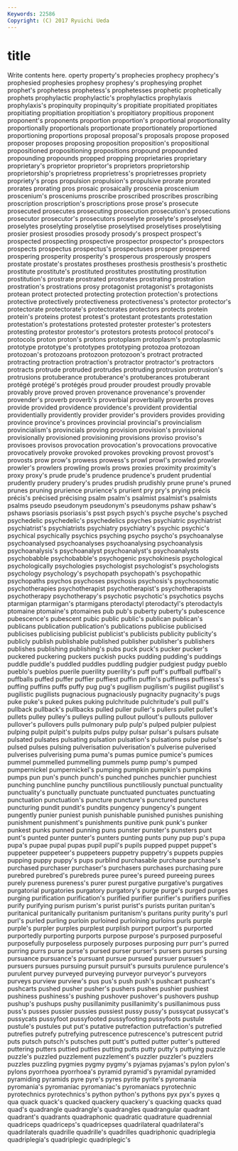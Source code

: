 ```yaml
---
Keywords: 22586 
Copyright: (C) 2017 Ryuichi Ueda
---
```


# title

Write contents here.
operty property's prophecies prophecy prophecy's prophesied prophesies prophesy prophesy's
prophesying prophet prophet's prophetess prophetess's prophetesses prophetic prophetically prophets prophylactic
prophylactic's prophylactics prophylaxis prophylaxis's propinquity propinquity's propitiate propitiated propitiates propitiating
propitiation propitiation's propitiatory propitious proponent proponent's proponents proportion proportion's proportional
proportionality proportionally proportionals proportionate proportionately proportioned proportioning proportions proposal proposal's
proposals propose proposed proposer proposes proposing proposition proposition's propositional propositioned
propositioning propositions propound propounded propounding propounds propped propping proprietaries proprietary
proprietary's proprietor proprietor's proprietors proprietorship proprietorship's proprietress proprietress's proprietresses propriety
propriety's props propulsion propulsion's propulsive prorate prorated prorates prorating pros
prosaic prosaically proscenia proscenium proscenium's prosceniums proscribe proscribed proscribes proscribing
proscription proscription's proscriptions prose prose's prosecute prosecuted prosecutes prosecuting prosecution
prosecution's prosecutions prosecutor prosecutor's prosecutors proselyte proselyte's proselyted proselytes proselyting
proselytise proselytised proselytises proselytising prosier prosiest prosodies prosody prosody's prospect
prospect's prospected prospecting prospective prospector prospector's prospectors prospects prospectus prospectus's
prospectuses prosper prospered prospering prosperity prosperity's prosperous prosperously prospers prostate
prostate's prostates prostheses prosthesis prosthesis's prosthetic prostitute prostitute's prostituted prostitutes
prostituting prostitution prostitution's prostrate prostrated prostrates prostrating prostration prostration's prostrations
prosy protagonist protagonist's protagonists protean protect protected protecting protection protection's
protections protective protectively protectiveness protectiveness's protector protector's protectorate protectorate's protectorates
protectors protects protein protein's proteins protest protest's protestant protestants protestation
protestation's protestations protested protester protester's protesters protesting protestor protestor's protestors
protests protocol protocol's protocols proton proton's protons protoplasm protoplasm's protoplasmic
prototype prototype's prototypes prototyping protozoa protozoan protozoan's protozoans protozoon protozoon's
protract protracted protracting protraction protraction's protractor protractor's protractors protracts protrude
protruded protrudes protruding protrusion protrusion's protrusions protuberance protuberance's protuberances protuberant
protégé protégé's protégés proud prouder proudest proudly provable provably prove
proved proven provenance provenance's provender provender's proverb proverb's proverbial proverbially
proverbs proves provide provided providence providence's provident providential providentially providently
provider provider's providers provides providing province province's provinces provincial provincial's
provincialism provincialism's provincials proving provision provision's provisional provisionally provisioned provisioning
provisions proviso proviso's provisoes provisos provocation provocation's provocations provocative provocatively
provoke provoked provokes provoking provost provost's provosts prow prow's prowess
prowess's prowl prowl's prowled prowler prowler's prowlers prowling prowls prows
proxies proximity proximity's proxy proxy's prude prude's prudence prudence's prudent
prudential prudently prudery prudery's prudes prudish prudishly prune prune's pruned
prunes pruning prurience prurience's prurient pry pry's prying précis précis's
précised précising psalm psalm's psalmist psalmist's psalmists psalms pseudo pseudonym
pseudonym's pseudonyms pshaw pshaw's pshaws psoriasis psoriasis's psst psych psych's
psyche psyche's psyched psychedelic psychedelic's psychedelics psyches psychiatric psychiatrist psychiatrist's
psychiatrists psychiatry psychiatry's psychic psychic's psychical psychically psychics psyching psycho
psycho's psychoanalyse psychoanalysed psychoanalyses psychoanalysing psychoanalysis psychoanalysis's psychoanalyst psychoanalyst's psychoanalysts
psychobabble psychobabble's psychogenic psychokinesis psychological psychologically psychologies psychologist psychologist's psychologists
psychology psychology's psychopath psychopath's psychopathic psychopaths psychos psychoses psychosis psychosis's
psychosomatic psychotherapies psychotherapist psychotherapist's psychotherapists psychotherapy psychotherapy's psychotic psychotic's psychotics
psychs ptarmigan ptarmigan's ptarmigans pterodactyl pterodactyl's pterodactyls ptomaine ptomaine's ptomaines
pub pub's puberty puberty's pubescence pubescence's pubescent pubic public public's
publican publican's publicans publication publication's publications publicise publicised publicises publicising
publicist publicist's publicists publicity publicity's publicly publish publishable published publisher
publisher's publishers publishes publishing publishing's pubs puck puck's pucker pucker's
puckered puckering puckers puckish pucks pudding pudding's puddings puddle puddle's
puddled puddles puddling pudgier pudgiest pudgy pueblo pueblo's pueblos puerile
puerility puerility's puff puff's puffball puffball's puffballs puffed puffer puffier
puffiest puffin puffin's puffiness puffiness's puffing puffins puffs puffy pug
pug's pugilism pugilism's pugilist pugilist's pugilistic pugilists pugnacious pugnaciously pugnacity
pugnacity's pugs puke puke's puked pukes puking pulchritude pulchritude's pull
pull's pullback pullback's pullbacks pulled puller puller's pullers pullet pullet's
pullets pulley pulley's pulleys pulling pullout pullout's pullouts pullover pullover's
pullovers pulls pulmonary pulp pulp's pulped pulpier pulpiest pulping pulpit
pulpit's pulpits pulps pulpy pulsar pulsar's pulsars pulsate pulsated pulsates
pulsating pulsation pulsation's pulsations pulse pulse's pulsed pulses pulsing pulverisation
pulverisation's pulverise pulverised pulverises pulverising puma puma's pumas pumice pumice's
pumices pummel pummelled pummelling pummels pump pump's pumped pumpernickel pumpernickel's
pumping pumpkin pumpkin's pumpkins pumps pun pun's punch punch's punched
punches punchier punchiest punching punchline punchy punctilious punctiliously punctual punctuality
punctuality's punctually punctuate punctuated punctuates punctuating punctuation punctuation's puncture puncture's
punctured punctures puncturing pundit pundit's pundits pungency pungency's pungent pungently
punier puniest punish punishable punished punishes punishing punishment punishment's punishments
punitive punk punk's punker punkest punks punned punning puns punster
punster's punsters punt punt's punted punter punter's punters punting punts
puny pup pup's pupa pupa's pupae pupal pupas pupil pupil's
pupils pupped puppet puppet's puppeteer puppeteer's puppeteers puppetry puppetry's puppets
puppies pupping puppy puppy's pups purblind purchasable purchase purchase's purchased
purchaser purchaser's purchasers purchases purchasing pure purebred purebred's purebreds puree
puree's pureed pureeing purees purely pureness pureness's purer purest purgative
purgative's purgatives purgatorial purgatories purgatory purgatory's purge purge's purged purges
purging purification purification's purified purifier purifier's purifiers purifies purify purifying
purism purism's purist purist's purists puritan puritan's puritanical puritanically puritanism
puritanism's puritans purity purity's purl purl's purled purling purloin purloined
purloining purloins purls purple purple's purpler purples purplest purplish purport
purport's purported purportedly purporting purports purpose purpose's purposed purposeful purposefully
purposeless purposely purposes purposing purr purr's purred purring purrs purse
purse's pursed purser purser's pursers purses pursing pursuance pursuance's pursuant
pursue pursued pursuer pursuer's pursuers pursues pursuing pursuit pursuit's pursuits
purulence purulence's purulent purvey purveyed purveying purveyor purveyor's purveyors purveys
purview purview's pus pus's push push's pushcart pushcart's pushcarts pushed
pusher pusher's pushers pushes pushier pushiest pushiness pushiness's pushing pushover
pushover's pushovers pushup pushup's pushups pushy pusillanimity pusillanimity's pusillanimous puss
puss's pusses pussier pussies pussiest pussy pussy's pussycat pussycat's pussycats
pussyfoot pussyfooted pussyfooting pussyfoots pustule pustule's pustules put put's putative
putrefaction putrefaction's putrefied putrefies putrefy putrefying putrescence putrescence's putrescent putrid
puts putsch putsch's putsches putt putt's putted putter putter's puttered
puttering putters puttied putties putting putts putty putty's puttying puzzle
puzzle's puzzled puzzlement puzzlement's puzzler puzzler's puzzlers puzzles puzzling pygmies
pygmy pygmy's pyjamas pyjamas's pylon pylon's pylons pyorrhoea pyorrhoea's pyramid
pyramid's pyramidal pyramided pyramiding pyramids pyre pyre's pyres pyrite pyrite's
pyromania pyromania's pyromaniac pyromaniac's pyromaniacs pyrotechnic pyrotechnics pyrotechnics's python python's
pythons pyx pyx's pyxes q qua quack quack's quacked quackery
quackery's quacking quacks quad quad's quadrangle quadrangle's quadrangles quadrangular quadrant
quadrant's quadrants quadraphonic quadratic quadrature quadrennial quadriceps quadriceps's quadricepses quadrilateral
quadrilateral's quadrilaterals quadrille quadrille's quadrilles quadriphonic quadriplegia quadriplegia's quadriplegic quadriplegic's
